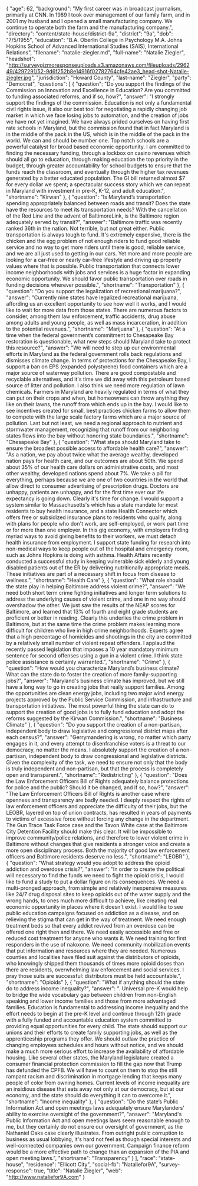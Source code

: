 {
  "age": 62,
  "background": "My first career was in broadcast journalism, primarily at CNN. In 1989 I took over management of our family farm, and in 2001 my husband and I opened a small manufacturing company. We continue to operate both the farm and the manufacturing company.",
  "directory": "content/state-house/district-9a",
  "district": "9a",
  "dob": "7/5/1955",
  "education": "B.A. Oberlin College in Psychology     M.A. Johns Hopkins School of Advanced International Studies (SAIS), International Relations",
  "filename": "natalie-ziegler.md",
  "full-name": "Natalie Ziegler",
  "headshot": "http://surveygizmoresponseuploads.s3.amazonaws.com/fileuploads/296249/4297291/52-9d6f252b8e14916f02782764cfe42ae3_head-shot-Natalie-ziegler.jpg",
  "jurisdiction": "Howard County",
  "last-name": "Ziegler",
  "party": "Democrat",
  "questions": [
    {
      "question": "Do you support the findings of the Commission on Innovation and Excellence in Education? Are you committed to funding associated reforms, and if so, how?",
      "answer": "I strongly support the findings of the commission. Education is not only a fundamental civil rights issue, it also our best tool for negotiating a rapidly changing job market in which we face losing jobs to automation, and the creation of jobs we have not yet imagined.  We have always prided ourselves on having first rate schools in Maryland, but the commission found that in fact Maryland is in the middle of the pack in the US, which is in the middle of the pack in the world. We can and should be number one. Top notch schools are a powerful catalyst for broad based economic opportunity. I am committed to finding the necessary funding, through a lockbox on casino revenues which should all go to education, through making education the top priority in the budget, through greater accountability for school budgets to ensure that the funds reach the classroom, and eventually through the higher tax revenues generated by a better educated population. The GI bill returned almost $7 for every dollar we spent; a spectacular success story which we can repeat in Maryland with investment in pre-K, K-12, and adult education.",
      "shortname": "Kirwan"
    },
    {
      "question": "Is Maryland’s transportation spending appropriately balanced between roads and transit? Does the state have the resources to meet its transportation needs? With the cancellation of the Red Line and the advent of BaltimoreLink, is the Baltimore region adequately served by transit?",
      "answer": "Baltimore traffic was recently ranked 36th in the nation. Not terrible, but not great either. Public transportation is always tough to fund. It's extremely expensive, there is the chicken and the egg problem of not enough riders to fund good reliable service and no way to get more riders until there is good, reliable service, and we are all just used to getting in our cars. Yet more and more people are looking for a car-free or nearly car-free lifestyle and driving up property values where that is possible. Public transportation that connects lower income neighborhoods with jobs and services is a huge factor in expanding economic opportunity. We should favor public transportation over roads in funding decisions wherever possible.",
      "shortname": "Transportation"
    },
    {
      "question": "Do you support the legalization of recreational marijuana?",
      "answer": "Currently nine states have legalized recreational marijuana, affording us an excellent opportunity to see how well it works, and I would like to wait for more data from those states.  There are numerous factors to consider, among them law enforcement, traffic accidents, drug abuse among adults and young people, as well as mass incarceration, in addition to the potential revenues.",
      "shortname": "Marijuana"
    },
    {
      "question": "At a time when the federal government’s commitment to Chesapeake Bay restoration is questionable, what new steps should Maryland take to protect this resource?",
      "answer": "We will need to step up our environmental efforts in Maryland as the federal government rolls back regulations and dismisses climate change. In terms of protections for the Chesapeake Bay, I support a ban on EPS  (expanded polystyrene)  food containers which are a major source of waterway pollution. There are good compostable and recyclable alternatives, and it's time we did away with this petroleum based source of litter and pollution. I also think we need more regulation of lawn chemicals. Farmers in Maryland are heavily regulated in terms of what they can put on their crops and when, but homeowners can throw anything they like on their lawns, the runoff from which ends up in the bay. I would like to see incentives created for small, best practices chicken farms to allow them to compete with the large scale factory farms which are a major source of pollution. Last but not least, we need a regional approach to nutrient and stormwater management, recognizing that runoff from our neighboring states flows into the bay without honoring state boundaries.",
      "shortname": "Chesapeake Bay"
    },
    {
      "question": "What steps should Maryland take to ensure the broadest possible access to affordable health care?",
      "answer": "As a nation, we pay about twice what the average wealthy, developed nation pays for health care, and our outcomes are about 50th. We spend about 35% of our health care dollars on administrative costs, and most other wealthy, developed nations spend about 7%. We take a pill for everything, perhaps because we are one of two countries in the world that allow direct to consumer advertising of prescription drugs. Doctors are unhappy,  patients are unhappy, and for the first time ever our life expectancy is going down. Clearly it's time for change. I would support a system similar to Massachusetts's which has a state mandate for most residents to buy health insurance, and a state Health Connector which offers free or subsidized insurance  plans to residents who qualify, along with plans for people who don't work, are self-employed, or work part time or for more than one employer. In this gig economy, with employers finding myriad ways to avoid giving benefits to their workers, we must detach health insurance from employment. I support state funding for research into non-medical ways to keep people out of the hospital and emergency room, such as Johns Hopkins is doing with asthma. Health Affairs recently conducted a successful study in keeping vulnerable sick elderly and young disabled patients out of the ER by delivering nutritionally appropriate meals. These initiatives are part of a necessary shift in focus from disease to wellness.",
      "shortname": "Health Care"
    },
    {
      "question": "What role should the state play in helping Baltimore address violent crime?",
      "answer": "We need both short term crime fighting initiatives and longer term solutions to address the underlying causes of violent crime, and one in no way should overshadow the other. We just saw the results of the NEAP scores for Baltimore, and learned that 13% of fourth and eight grade students are proficient or better in reading. Clearly this underlies the crime problem in Baltimore, but at the same time the crime problem makes learning more difficult for children who live in high crime neighborhoods. Experts agree that a high percentage of homicides and shootings in the city are committed by a relatively small number of violent repeat offenders. I applaud the recently passed legislation that imposes a 10 year mandatory minimum sentence for second offenses using a gun in a violent crime. I think state police assistance is certainly warranted.",
      "shortname": "Crime"
    },
    {
      "question": "How would you characterize Maryland’s business climate? What can the state do to foster the creation of more family-supporting jobs?",
      "answer": "Maryland's business climate has improved, but we still have a long way to go in creating jobs that really support families. Among the opportunities are clean energy jobs, including two major wind energy projects approved by the Public Service Commission, and infrastructure and transportation initiatives. The most powerful thing the state can do to support the creation of good jobs is to fully fund education and adopt the reforms suggested by the Kirwan Commission.",
      "shortname": "Business Climate"
    },
    {
      "question": "Do you support the creation of a non-partisan, independent body to draw legislative and congressional district maps after each census?",
      "answer": "Gerrymandering is wrong, no matter which party engages in it, and every attempt to disenfranchise voters is a threat to our democracy, no matter the means. I absolutely support the creation of a non-partisan, independent body to draw congressional and legislative districts.  Given the complexity of the task, we need to ensure not only that the body is truly independent and non-partisan, but that the process is completely open and transparent.",
      "shortname": "Redistricting"
    },
    {
      "question": "Does the Law Enforcement Officers Bill of Rights adequately balance protections for police and the public? Should it be changed, and if so, how?",
      "answer": "The Law Enforcement Officers Bill of Rights is another case where openness and transparency are badly needed. I deeply respect the rights of law enforcement officers and appreciate the difficulty of their jobs, but the LEOBR, layered on top of union contracts, has resulted in years of payments to victims of excessive force without forcing any change in the department. The Gun Trace Task Force case and the Tavon White case at the Baltimore City Detention Facility should make this clear. It will be impossible to improve community/police relations, and therefore to lower violent crime in Baltimore without changes that give residents a stronger voice and create a more open disciplinary process. Both the majority of good law enforcement officers and Baltimore residents deserve no less.",
      "shortname": "LEOBR"
    },
    {
      "question": "What strategy would you adopt to address the opioid addiction and overdose crisis?",
      "answer": "In order to create the political will necessary to find the funds we need to fight the opioid crisis, I would like to fund a study to put a dollar figure on its consequences. We need a multi-pronged approach, from simple and relatively inexpensive measures like 24/7 drug disposal sites to keep opioids out of the water supply and the wrong hands, to ones much more difficult to achieve, like creating real economic opportunity in places where it doesn't exist. I would like to see public education campaigns focused on addiction as a disease, and on relieving  the stigma that can get in the way of treatment. We need enough treatment beds so that every addict revived from an overdose can be offered one right then and there. We need easily accessible and free or reduced cost treatment for anyone who wants it. We need training for first responders in the use of naloxone. We need community mobilization events that put information and resources where they are needed. Numerous counties and localities have filed suit against the distributors of opioids, who knowingly shipped them thousands of times more opioid doses than there are residents, overwhelming law enforcement and social services. I pray those suits are successful: distributors must be held accountable.",
      "shortname": "Opioids"
    },
    {
      "question": "What if anything should the state do to address income inequality?",
      "answer": ".  Universal pre-K would help to bridge the wide vocabulary gap between children from non-English speaking and lower income families and those from more advantaged families. Education is fundamental to addressing income inequality and the effort needs to begin at the pre-K level and continue through 12th grade with a fully funded and accountable education system committed to providing equal opportunities for every child. The state should support our unions and their efforts to create family supporting jobs, as well as the apprenticeship programs they offer. We should outlaw the practice of changing employees schedules and hours without notice, and we should make a much more serious effort to increase the availability of affordable housing. Like several other states, the Maryland legislature created a consumer financial protection commission to fill the gap now that Trump has defunded the CPFB. We will have to count on them to stop the still rampant racism and discrimination in mortgage lending that keeps many people of color from owning homes. Current levels of income inequality are an insidious disease that eats away not only at our democracy, but at our economy, and the state should do everything it can to overcome it.",
      "shortname": "Income inequality"
    },
    {
      "question": "Do the state’s Public Information Act and open meetings laws adequately ensure Marylanders’ ability to exercise oversight of the government?",
      "answer": "Maryland's Public Information Act and open meetings laws seem reasonable enough to me, but they certainly do not ensure our oversight of government, as the Nathaniel Oaks case clearly illustrates. From outright public corruption to business as usual lobbying, it's hard not feel as though special interests and well-connected companies own our government. Campaign finance reform would be a more effective path to change than an expansion of the PIA and open meeting laws.",
      "shortname": "Transparency"
    }
  ],
  "race": "state-house",
  "residence": "Ellicott City",
  "social-fb": "Nataliefor9A",
  "survey-response": true,
  "title": "Natalie Ziegler",
  "web": "http://www.nataliefor9A.com"
}
